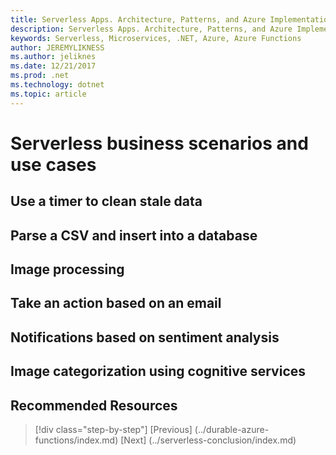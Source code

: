 ```yaml
---
title: Serverless Apps. Architecture, Patterns, and Azure Implementation.
description: Serverless Apps. Architecture, Patterns, and Azure Implementation. | Serverless business scenarios and use cases
keywords: Serverless, Microservices, .NET, Azure, Azure Functions
author: JEREMYLIKNESS
ms.author: jeliknes
ms.date: 12/21/2017
ms.prod: .net
ms.technology: dotnet
ms.topic: article
---
```

# Serverless business scenarios and use cases

## Use a timer to clean stale data

## Parse a CSV and insert into a database

## Image processing

## Take an action based on an email

## Notifications based on sentiment analysis

## Image categorization using cognitive services

## Recommended Resources

>[!div class="step-by-step"]
[Previous] (../durable-azure-functions/index.md)
[Next] (../serverless-conclusion/index.md)
